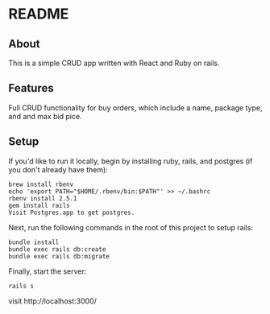 # README

## About

This is a simple CRUD app written with React and Ruby on rails.

## Features

Full CRUD functionality for buy orders, which include a name, package type, and and max bid pice.

## Setup

If you'd like to run it locally, begin by installing ruby, rails, and postgres (if you don't already have them):
```
brew install rbenv
echo 'export PATH="$HOME/.rbenv/bin:$PATH"' >> ~/.bashrc
rbenv install 2.5.1
gem install rails
Visit Postgres.app to get postgres.
```

Next, run the following commands in the root of this project to setup rails:
```
bundle install
bundle exec rails db:create
bundle exec rails db:migrate
```

Finally, start the server:
```
rails s
```
visit http://localhost:3000/
